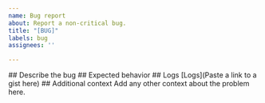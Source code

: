 ```yaml
---
name: Bug report
about: Report a non-critical bug.
title: "[BUG]"
labels: bug
assignees: ''

---
```


<!---

This is for non-security related bugs. If this is a critical (security) related issue
please follow the procedure outlined in security.md:
https://github.com/BetaPictoris/graveyard/blob/dev/security.md

<!--- Do not type above, or on, this line... ---!>

## Describe the bug
<!--- 
Describe the what command you are running, what the output is,
and how to reproduce it.
---!>

## Expected behavior
<!---
Describe how you think this should work.
---!>

## Logs
<!--- Link to a Gist (https://gist.github.com/) bellow, within the parentheses ---!> 
[Logs](Paste a link to a gist here)

## Additional context
Add any other context about the problem here.
